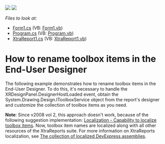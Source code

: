 <!-- default badges list -->
[![](https://img.shields.io/badge/Open_in_DevExpress_Support_Center-FF7200?style=flat-square&logo=DevExpress&logoColor=white)](https://supportcenter.devexpress.com/ticket/details/E140)
[![](https://img.shields.io/badge/📖_How_to_use_DevExpress_Examples-e9f6fc?style=flat-square)](https://docs.devexpress.com/GeneralInformation/403183)
<!-- default badges end -->
<!-- default file list -->
*Files to look at*:

* [Form1.cs](./CS/Form1.cs) (VB: [Form1.vb](./VB/Form1.vb))
* [Program.cs](./CS/Program.cs) (VB: [Program.vb](./VB/Program.vb))
* [XtraReport1.cs](./CS/XtraReport1.cs) (VB: [XtraReport1.vb](./VB/XtraReport1.vb))
<!-- default file list end -->
# How to rename toolbox items in the End-User Designer


<p>The following example demonstrates how to rename toolbox items in the End-User Designer. To do this, it's necessary to handle the XRDesignPanel.DesignerHostLoaded event, obtain the System.Drawing.Design.IToolboxService object from the report's designer and customize the collection of toolbox items as you need.</p><p><strong>Note</strong>: Since v2008 vol 2, this approach doesn't work, because of the following suggestion implementation: <a href="https://www.devexpress.com/Support/Center/p/AS15661">Localization - Capability to localize toolbox items</a>. Now, toolbox item names are localized along with all other resources of the XtraReports suite. For more information on XtraReports localization, see <a href="https://www.devexpress.com/Support/Center/p/A421">The collection of localized DevExpress assemblies</a>.</p>

<br/>


